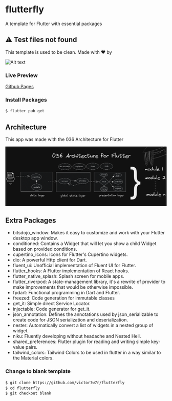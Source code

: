 # flutterfly

A template for Flutter with essential packages

## :warning: Test files not found

This template is used to be clean. Made with ❤️ by

![Alt text](assets/brandwhite.png?raw=true "Title")

### Live Preview

[Github Pages](https://victor7w7r.github.io/flutterfly/)

### Install Packages

``` bash
$ flutter pub get
```

## Architecture

This app was made with the 036 Architecture for Flutter

![Alt text](flutterarch.png?raw=true "Title")

## Extra Packages

- bitsdojo_window: Makes it easy to customize and work with your Flutter desktop app window.
- conditioned: Contains a Widget that will let you show a child Widget based on provided conditions.
- cupertino_icons: Icons for Flutter's Cupertino widgets.
- dio: A powerful Http client for Dart.
- fluent_ui: Unofficial implementation of Fluent UI for Flutter.
- flutter_hooks: A Flutter implementation of React hooks.
- flutter_native_splash: Splash screen for mobile apps.
- flutter_riverpod: A state-management library, it's a rewrite of provider to make improvements that would be otherwise impossible.
- fpdart: Functional programming in Dart and Flutter.
- freezed: Code generation for immutable classes
- get_it: Simple direct Service Locator.
- injectable: Code generator for get_it.
- json_annotation: Defines the annotations used by json_serializable to create code for JSON serialization and deserialization.
- nester: Automatically convert a list of widgets in a nested group of widget.
- niku: Fluently developing without headache and Nested Hell.
- shared_preferences: Flutter plugin for reading and writing simple key-value pairs.
- tailwind_colors: Tailwind Colors to be used in flutter in a way similar to the Material colors.

### Change to blank template

``` bash
$ git clone https://github.com/victor7w7r/flutterfly
$ cd flutterfly
$ git checkout blank
```
